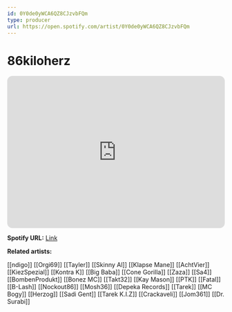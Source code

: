 ```yaml
---
id: 0Y0de0yWCA6QZ8CJzvbFQm
type: producer
url: https://open.spotify.com/artist/0Y0de0yWCA6QZ8CJzvbFQm
---
```

# 86kiloherz

<iframe style="border-radius:12px" src="https://open.spotify.com/embed/artist/0Y0de0yWCA6QZ8CJzvbFQm" width="100%" height="352" frameBorder="0" allowfullscreen="" allow="autoplay; clipboard-write; encrypted-media; fullscreen; picture-in-picture" loading="lazy"></iframe>

**Spotify URL:** [Link](https://open.spotify.com/artist/0Y0de0yWCA6QZ8CJzvbFQm)

**Related artists:**

[[ndigo]]
[[Orgi69]]
[[Tayler]]
[[Skinny Al]]
[[Klapse Mane]]
[[AchtVier]]
[[KiezSpezial]]
[[Kontra K]]
[[Big Baba]]
[[Cone Gorilla]]
[[Zaza]]
[[Sa4]]
[[BombenProdukt]]
[[Bonez MC]]
[[Takt32]]
[[Kay Mason]]
[[PTK]]
[[Fatal]]
[[B-Lash]]
[[Nockout86]]
[[Mosh36]]
[[Depeka Records]]
[[Tarek]]
[[MC Bogy]]
[[Herzog]]
[[Sadi Gent]]
[[Tarek K.I.Z]]
[[Crackaveli]]
[[Jom361]]
[[Dr. Surabi]]
